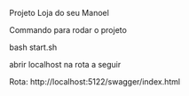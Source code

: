 Projeto Loja do seu Manoel

Commando para rodar o projeto 

bash start.sh

abrir localhost na rota a seguir

Rota: http://localhost:5122/swagger/index.html